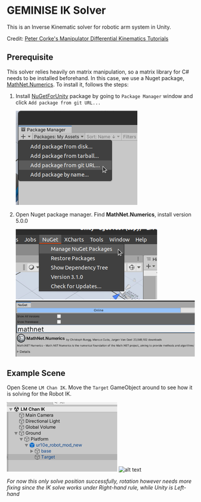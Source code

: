# GEMINISE IK Solver 
This is an Inverse Kinematic solver for robotic arm system in Unity.

Credit: [Peter Corke's Manipulator Differential Kinematics Tutorials](https://github.com/jhavl/dkt.git)

## Prerequisite

This solver relies heavily on matrix manipulation, so a matrix library for C# needs to be installed beforehand. In this case, we use a Nuget package, [MathNet.Numerics](https://numerics.mathdotnet.com/). To install it, follows the steps:

1. Install [NuGetForUnity](https://github.com/GlitchEnzo/NuGetForUnity.git) package by going to `Package Manager` window and click `Add package from git URL...`
   
    ![alt text](pics/pkgmng.png)
2. Open Nuget package manager. Find **MathNet.Numerics**, install version 5.0.0
   
   ![alt text](pics/nuget1.png)
   ![alt text](pics/nuget2.png)

## Example Scene
Open Scene `LM Chan IK`. Move the `Target` GameObject around to see how it is solving for the Robot IK.

![alt text](pics/lmchan.png)
![alt text](pics/iktest1.gif)

*For now this only solve position successfully, rotation however needs more fixing since the IK solve works under Right-hand rule, while Unity is Left-hand*
